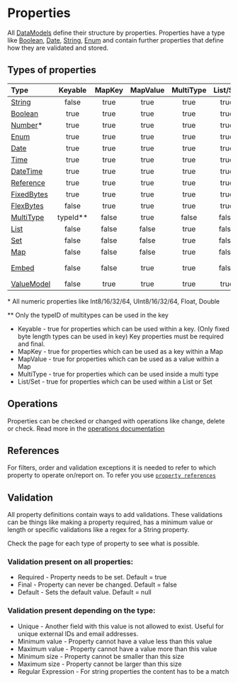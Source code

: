 # Properties

All [DataModels](../datamodel.md) define their structure by properties. Properties 
have a type like [Boolean](types/boolean.md), [Date](types/date.md), [String](types/string.md), 
[Enum](types/enum.md) and contain further properties that define how they are validated 
and stored.

## Types of properties

|Type                                     |Keyable |MapKey|MapValue|MultiType|List/Set|Indexable   |
|:----------------------------------------|:------:|:----:|:------:|:-------:|:------:|:----------:|
|[String](types/string.md)                |false   |true  |true    |true     |true    |true        |
|[Boolean](types/boolean.md)              |true    |true  |true    |true     |true    |true        |
|[Number](types/number.md)*               |true    |true  |true    |true     |true    |true        |
|[Enum](types/enum.md)                    |true    |true  |true    |true     |true    |true        |
|[Date](types/date.md)                    |true    |true  |true    |true     |true    |true        |
|[Time](types/time.md)                    |true    |true  |true    |true     |true    |true        |
|[DateTime](types/datetime.md)            |true    |true  |true    |true     |true    |true        |
|[Reference](types/reference.md)          |true    |true  |true    |true     |true    |true        |
|[FixedBytes](types/fixedBytes.md)        |true    |true  |true    |true     |true    |true        |
|[FlexBytes](types/flexBytes.md)          |false   |true  |true    |true     |true    |true        |
|[MultiType](types/multiType.md)          |typeId**|false |true    |false    |false   |true        |
|[List](types/list.md)                    |false   |false |false   |true     |false   |true        |
|[Set](types/set.md)                      |false   |false |false   |true     |false   |true        |
|[Map](types/map.md)                      |false   |false |false   |true     |false   |key only    |
|[Embed](types/embeddedValues.md)         |false   |false |true    |true     |false   |subProp only|
|[ValueModel](types/valueModel.md)        |false   |true  |true    |true     |true    |true        |

\* All numeric properties like Int8/16/32/64, UInt8/16/32/64, Float, Double 

\*\* Only the typeID of multitypes can be used in the key 


- Keyable - true for properties which can be used within a key. 
            (Only fixed byte length types can be used in key)
            Key properties must be required and final.
- MapKey - true for properties which can be used as a key within a Map
- MapValue - true for properties which can be used as a value within a Map
- MultiType - true for properties which can be used inside a multi type
- List/Set - true for properties which can be used within a List or Set

## Operations

Properties can be checked or changed with operations like change, delete or
check. Read more in the [operations documentation](operations.md)

## References
For filters, order and validation exceptions it is needed to refer
to which property to operate on/report on. To refer you use 
[`property references`](references.md)

## Validation

All property definitions contain ways to add validations. These validations
can be things like making a property required, has a minimum value or
length or specific validations like a regex for a String property.

Check the page for each type of property to see what is possible.

### Validation present on all properties:

* Required - Property needs to be set. Default = true
* Final - Property can never be changed. Default = false
* Default - Sets the default value. Default = null

### Validation present depending on the type:

* Unique - Another field with this value is not allowed to exist. Useful 
for unique external IDs and email addresses.
* Minimum value - Property cannot have a value less than this value
* Maximum value - Property cannot have a value more than this value
* Minimum size - Property cannot be smaller than this size
* Maximum size - Property cannot be larger than this size
* Regular Expression - For string properties the content has to be a match
